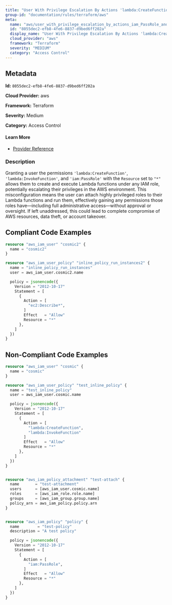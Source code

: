 ```yaml
---
title: "User With Privilege Escalation By Actions 'lambda:CreateFunction' And 'iam:PassRole' And 'lambda:InvokeFunction'"
group-id: "documentation/rules/terraform/aws"
meta:
  name: "aws/user_with_privilege_escalation_by_actions_iam_PassRole_and_lambda_CreateFunction_and_lambda_InvokeFunction"
  id: "8055dec2-efb8-4fe6-8837-d9bed6ff202a"
  display_name: "User With Privilege Escalation By Actions 'lambda:CreateFunction' And 'iam:PassRole' And 'lambda:InvokeFunction'"
  cloud_provider: "aws"
  framework: "Terraform"
  severity: "MEDIUM"
  category: "Access Control"
---
```

## Metadata

**Id:** `8055dec2-efb8-4fe6-8837-d9bed6ff202a`

**Cloud Provider:** aws

**Framework:** Terraform

**Severity:** Medium

**Category:** Access Control

#### Learn More

 - [Provider Reference](https://registry.terraform.io/providers/hashicorp/aws/latest/docs/resources/iam_user_policy#policy)

### Description

 Granting a user the permissions `'lambda:CreateFunction'`, `'lambda:InvokeFunction'`, and `'iam:PassRole'` with the `Resource` set to `"*"` allows them to create and execute Lambda functions under any IAM role, potentially escalating their privileges in the AWS environment. This misconfiguration means the user can attach highly privileged roles to their Lambda functions and run them, effectively gaining any permissions those roles have—including full administrative access—without approval or oversight. If left unaddressed, this could lead to complete compromise of AWS resources, data theft, or account takeover.


## Compliant Code Examples
```terraform
resource "aws_iam_user" "cosmic2" {
  name = "cosmic2"
}

resource "aws_iam_user_policy" "inline_policy_run_instances2" {
  name = "inline_policy_run_instances"
  user = aws_iam_user.cosmic2.name

  policy = jsonencode({
    Version = "2012-10-17"
    Statement = [
      {
        Action = [
          "ec2:Describe*",
        ]
        Effect   = "Allow"
        Resource = "*"
      },
    ]
  })
}

```
## Non-Compliant Code Examples
```terraform
resource "aws_iam_user" "cosmic" {
  name = "cosmic"
}

resource "aws_iam_user_policy" "test_inline_policy" {
  name = "test_inline_policy"
  user = aws_iam_user.cosmic.name

  policy = jsonencode({
    Version = "2012-10-17"
    Statement = [
      {
        Action = [
          "lambda:CreateFunction",
          "lambda:InvokeFunction"
        ]
        Effect   = "Allow"
        Resource = "*"
      },
    ]
  })
}


resource "aws_iam_policy_attachment" "test-attach" {
  name       = "test-attachment"
  users      = [aws_iam_user.cosmic.name]
  roles      = [aws_iam_role.role.name]
  groups     = [aws_iam_group.group.name]
  policy_arn = aws_iam_policy.policy.arn
}


resource "aws_iam_policy" "policy" {
  name        = "test-policy"
  description = "A test policy"

  policy = jsonencode({
    Version = "2012-10-17"
    Statement = [
      {
        Action = [
          "iam:PassRole",
        ]
        Effect   = "Allow"
        Resource = "*"
      },
    ]
  })
}

```